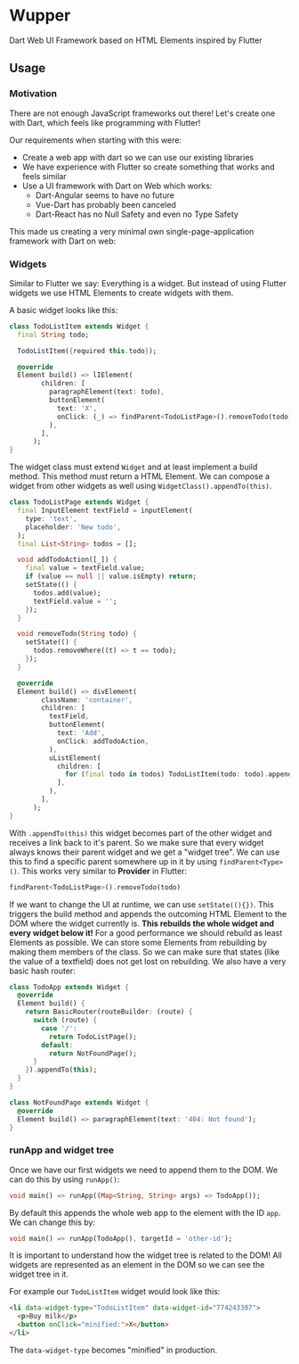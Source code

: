 # Wupper

Dart Web UI Framework based on HTML Elements inspired by Flutter

## Usage

### Motivation

There are not enough JavaScript frameworks out there! Let's create
one with Dart, which feels like programming with Flutter!

Our requirements when starting with this were:

- Create a web app with dart so we can use our existing libraries
- We have experience with Flutter so create something that works and feels similar
- Use a UI framework with Dart on Web which works:
  - Dart-Angular seems to have no future
  - Vue-Dart has probably been canceled
  - Dart-React has no Null Safety and even no Type Safety

This made us creating a very minimal own single-page-application framework with Dart on web:

### Widgets

Similar to Flutter we say: Everything is a widget. But instead of using Flutter widgets we use HTML Elements to create widgets with them.

A basic widget looks like this:

```dart
class TodoListItem extends Widget {
  final String todo;

  TodoListItem({required this.todo});

  @override
  Element build() => lIElement(
        children: [
          paragraphElement(text: todo),
          buttonElement(
            text: 'X',
            onClick: (_) => findParent<TodoListPage>().removeTodo(todo),
          ),
        ],
      );
}
```

The widget class must extend `Widget` and at least implement a build method. This method must return a HTML Element. We can compose
a widget from other widgets as well using `WidgetClass().appendTo(this)`.

```dart
class TodoListPage extends Widget {
  final InputElement textField = inputElement(
    type: 'text',
    placeholder: 'New todo',
  );
  final List<String> todos = [];

  void addTodoAction([_]) {
    final value = textField.value;
    if (value == null || value.isEmpty) return;
    setState(() {
      todos.add(value);
      textField.value = '';
    });
  }

  void removeTodo(String todo) {
    setState(() {
      todos.removeWhere((t) => t == todo);
    });
  }

  @override
  Element build() => divElement(
        className: 'container',
        children: [
          textField,
          buttonElement(
            text: 'Add',
            onClick: addTodoAction,
          ),
          uListElement(
            children: [
              for (final todo in todos) TodoListItem(todo: todo).appendTo(this),
            ],
          ),
        ],
      );
}
```

With `.appendTo(this)` this widget becomes part of the other widget and receives a link back to it's parent. So we make sure
that every widget always knows their parent widget and we get a "widget tree". We can use this to find a specific parent
somewhere up in it by using `findParent<Type>()`. This works very similar to **Provider** in Flutter:

```dart
findParent<TodoListPage>().removeTodo(todo)
```

If we want to change the UI at runtime, we can use `setState((){})`. This triggers the build method and appends the outcoming
HTML Element to the DOM where the widget currently is. **This rebuilds the whole widget and every widget below it!** For a good
performance we should rebuild as least Elements as possible. We can store some Elements from rebuilding by making them members
of the class. So we can make sure that states (like the value of a textfield) does not get lost on rebuilding. We also have a
very basic hash router:

```dart
class TodoApp extends Widget {
  @override
  Element build() {
    return BasicRouter(routeBuilder: (route) {
      switch (route) {
        case '/':
          return TodoListPage();
        default:
          return NotFoundPage();
      }
    }).appendTo(this);
  }
}

class NotFoundPage extends Widget {
  @override
  Element build() => paragraphElement(text: '404: Not found');
}
```

### runApp and widget tree

Once we have our first widgets we need to append them to the DOM. We can do this by using `runApp()`:

```dart
void main() => runApp((Map<String, String> args) => TodoApp());
```

By default this appends the whole web app to the element with the ID `app`. We can change this by:

```dart
void main() => runApp(TodoApp(), targetId = 'other-id');
```

It is important to understand how the widget tree is related to the DOM! All widgets are represented
as an element in the DOM so we can see the widget tree in it.

For example our `TodoListItem` widget would look like this:

```html
<li data-widget-type="TodoListItem" data-widget-id="774243307">
  <p>Buy milk</p>
  <button onClick="minified:">X</button>
</li>
```

The `data-widget-type` becomes "minified" in production.
